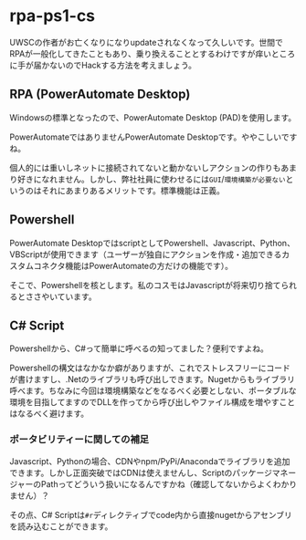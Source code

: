 # rpa-ps1-cs

UWSCの作者がお亡くなりになりupdateされなくなって久しいです。世間でRPAが一般化してきたこともあり、乗り換えることとするわけですが痒いところに手が届かないのでHackする方法を考えましょう。

## RPA (PowerAutomate Desktop)

Windowsの標準となったので、PowerAutomate Desktop (PAD)を使用します。

PowerAutomateではありませんPowerAutomate Desktopです。ややこしいですね。

個人的には重いしネットに接続されてないと動かないしアクションの作りもあまり好きになれません。しかし、弊社社員に使わせるには```GUI```/```環境構築が必要ない```というのはそれにあまりあるメリットです。標準機能は正義。

## Powershell

PowerAutomate DesktopではscriptとしてPowershell、Javascript、Python、VBScriptが使用できます（ユーザーが独自にアクションを作成・追加できるカスタムコネクタ機能はPowerAutomateの方だけの機能です）。

そこで、Powershellを核とします。私のコスモはJavascriptが将来切り捨てられるとささやいています。

## C# Script

Powershellから、C#って簡単に呼べるの知ってました？便利ですよね。

Powershellの構文はなかなか癖がありますが、これでストレスフリーにコードが書けますし、.Netのライブラリも呼び出しできます。Nugetからもライブラリ呼べます。ちなみに今回は環境構築などをなるべく必要としない、ポータブルな環境を目指してますのでDLLを作ってから呼び出しやファイル構成を増やすことはなるべく避けます。

### ポータビリティーに関しての補足

Javascript、Pythonの場合、CDNやnpm/PyPi/Anacondaでライブラリを追加できます。しかし正面突破ではCDNは使えませんし、ScriptのパッケージマネージャーのPathってどういう扱いになるんですかね（確認してないからよくわかりません）？

その点、C# Scriptは```#r```ディレクティブでcode内から直接nugetからアセンブリを読み込むことができます。
